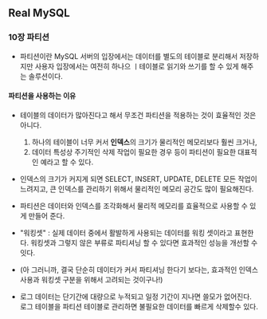 ## Real MySQL

### 10장 파티션
- 파티션이란 MySQL 서버의 입장에서는 데이터를 별도의 테이블로 분리해서 저장하지만 사용자 입장에서는 여전히 하나으 ㅣ테이블로 읽기와 쓰기를 할 수 있게 해주는 솔루션이다.

#### 파티션을 사용하는 이유
- 테이블의 데이터가 많아진다고 해서 무조건 파티션을 적용하는 것이 효율적인 것은 아니다. 
  1. 하나의 테이블이 너무 커서 **인덱스**의 크기가 물리적인 메모리보다 훨씬 크거나,
  2. 데이터 특성상 주기적인 삭제 작업이 필요한 경우 등이 파티션이 필요한 대표적인 예라고 할 수 있다.

- 인덱스의 크기가 커지게 되면 SELECT, INSERT, UPDATE, DELETE 모든 작업이 느려지고, 큰 인덱스를 관리하기 위해서 물리적인 메모리 공간도 많이 필요해진다.
- 파티션은 데이터와 인덱스를 조각화해서 물리적 메모리를 효율적으로 사용할 수 있게 만들어 준다.
- "워킹셋" : 실제 데이터 중에서 활발하게 사용되는 데이터를 워킹 셋이라고 표현한다. 워킹셋과 그렇지 않은 부류로 파티셔닝 할 수 있다면 효과적인 성능을 개선할 수 잇다.
- (아 그러니까, 결국 단순히 데이터가 커서 파티셔닝 한다기 보다는, 효과적인 인덱스 사용과 워킹셋 구분을 위해서 고려되는 것이구나!)
- 로그 데이터는 단기간에 대량으로 누적되고 일정 기간이 지나면 쓸모가 없어진다. 로그 테이블을 파티션 테이블로 관리하면 불필요한 데이터를 빠르게 삭제할수 있다.
